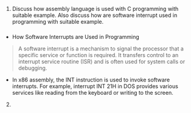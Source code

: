 1. Discuss how assembly language is used with C programming with suitable example. Also
discuss how are software interrupt used in programming with suitable example.
###
- How Software Interrupts are Used in Programming
> A software interrupt is a mechanism to signal the processor that a specific service or function is required. It transfers control to an interrupt service routine (ISR) and is often used for system calls or debugging.
-  In x86 assembly, the INT instruction is used to invoke software interrupts. For example, interrupt INT 21H in DOS provides various services like reading from the keyboard or writing to the screen.


2. 

